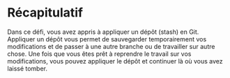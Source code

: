 # Récapitulatif

Dans ce défi, vous avez appris à appliquer un dépôt (stash) en Git. Appliquer un dépôt vous permet de sauvegarder temporairement vos modifications et de passer à une autre branche ou de travailler sur autre chose. Une fois que vous êtes prêt à reprendre le travail sur vos modifications, vous pouvez appliquer le dépôt et continuer là où vous avez laissé tomber.
